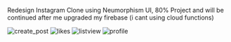Redesign Instagram Clone using Neumorphism UI, 80% Project and will be continued after me upgraded my firebase (i cant using cloud functions)

![create_post](https://user-images.githubusercontent.com/35951720/121180407-0718b080-c88b-11eb-959b-fc3c3be3a28b.jpeg)
![likes](https://user-images.githubusercontent.com/35951720/121180413-08e27400-c88b-11eb-9ea4-7faa2a96875e.jpeg)
![listview](https://user-images.githubusercontent.com/35951720/121180415-097b0a80-c88b-11eb-8827-365827220186.jpeg)
![profile](https://user-images.githubusercontent.com/35951720/121180419-0a13a100-c88b-11eb-8446-c4a6d7939f0f.jpeg)
